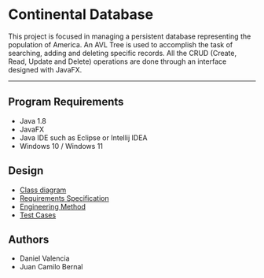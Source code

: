 # Continental Database

This project is focused in managing a persistent database representing the population of America. An AVL Tree is used to accomplish the task of searching, adding and deleting specific records. All the CRUD (Create, Read, Update and Delete) operations are done through an interface designed with JavaFX.

-------------------------------------------------------------------------------------------------------------------------

## Program Requirements
* Java 1.8
* JavaFX
* Java IDE such as Eclipse or Intellij IDEA
* Windows 10 / Windows 11

## Design
* [Class diagram](https://github.com/danielvm28/continental-database/blob/main/docs/ContinentalDatabaseClassDiagram.pdf)
* [Requirements Specification](https://github.com/danielvm28/continental-database/blob/main/docs/Requerimientos%20-%20Base%20de%20Datos%20Continental.pdf)
* [Engineering Method]( https://github.com/danielvm28/continental-database/blob/main/docs/Metodo%20de%20la%20ingenieria.pdf)
* [Test Cases]( https://github.com/danielvm28/continental-database/blob/main/docs/Casos%20de%20Prueba.pdf)

## Authors
* Daniel Valencia
* Juan Camilo Bernal

